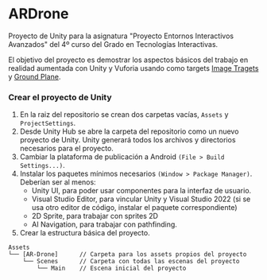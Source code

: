 # ARDrone

Proyecto de Unity para la asignatura "Proyecto Entornos Interactivos Avanzados" del 4º curso del Grado en Tecnologías Interactivas.

El objetivo del proyecto es demostrar los aspectos básicos del trabajo en realidad aumentada con Unity y Vuforia usando como targets [Image Tragets](https://developer.vuforia.com/library/objects/image-targets) y [Ground Plane](https://developer.vuforia.com/library/environments/ground-plane).


### Crear el proyecto de Unity

1. En la raiz del repositorio se crean dos carpetas vacías, `Assets` y `ProjectSettings`.
2. Desde Unity Hub se abre la carpeta del repositorio como un nuevo proyecto de Unity.
   Unity generará todos los archivos y directorios necesarios para el proyecto.
3. Cambiar la plataforma de publicación a Android `(File > Build Settings...)`.
4. Instalar los paquetes mínimos necesarios `(Window > Package Manager)`.
   Deberían ser al menos:
   - Unity UI, para poder usar componentes para la interfaz de usuario.
   - Visual Studio Editor, para vincular Unity y Visual Studio 2022 (si se usa otro editor de código, instalar el paquete correspondiente)
   - 2D Sprite, para trabajar con sprites 2D
   - AI Navigation, para trabajar con pathfinding.
5. Crear la estructura básica del proyecto.

```
Assets
└── [AR-Drone]		// Carpeta para los assets propios del proyecto
    └── Scenes		// Carpeta con todas las escenas del proyecto
        └── Main	// Escena inicial del proyecto
```